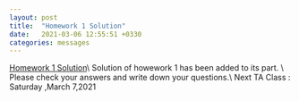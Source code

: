 ```yaml
---
layout: post
title:  "Homework 1 Solution"
date:   2021-03-06 12:55:51 +0330
categories: messages
---
```

[Homework 1 Solution](http:kntu-ce.github.io/PG_AD/documents/AD_3992_HW1_Sol.pdf)\\
Solution of howework 1 has been added to its part. \\
Please check your answers and write down your questions.\\
Next TA Class : Saturday ,March 7,2021